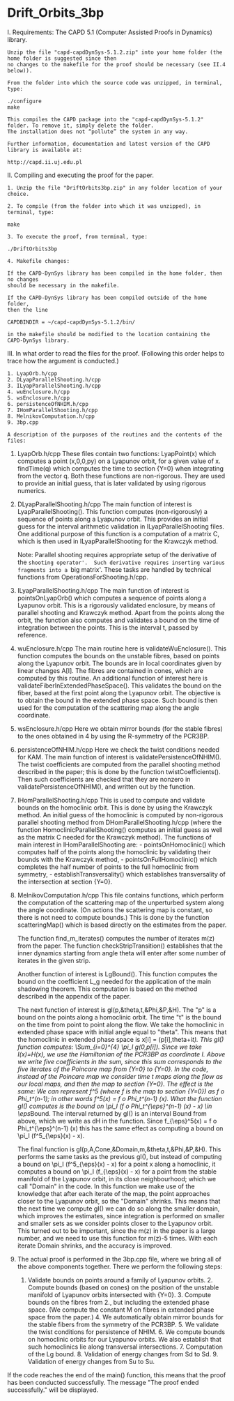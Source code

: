 # Drift_Orbits_3bp

I. Requirements:
	The CAPD 5.1 (Computer Assisted Proofs in Dynamics) library.
		
	Unzip the file "capd-capdDynSys-5.1.2.zip" into your home folder (the home folder is suggested since then
	no changes to the makefile for the proof should be necessary (see II.4 below)).

	From the folder into which the source code was unzipped, in terminal, type:

	./configure
	make

	This compiles the CAPD package into the "capd-capdDynSys-5.1.2" folder. To remove it, simply delete the folder. 
	The installation does not “pollute” the system in any way.
	
	Further information, documentation and latest version of the CAPD library is available at:

	http://capd.ii.uj.edu.pl
	

II. Compiling and executing the proof for the paper.

	1. Unzip the file "DriftOrbits3bp.zip" in any folder location of your choice.

	2. To compile (from the folder into which it was unzipped), in terminal, type:

	make

	3. To execute the proof, from terminal, type:
	
	./DriftOrbits3bp

	4. Makefile changes:

	If the CAPD-DynSys library has been compiled in the home folder, then no changes
	should be necessary in the makefile.

	If the CAPD-DynSys library has been compiled outside of the home folder, 
	then the line

	CAPDBINDIR = ~/capd-capdDynSys-5.1.2/bin/

	in the makefile should be modified to the location containing the CAPD-DynSys library. 


III. In what order to read the files for the proof. 
(Following this order helps to trace how the argument is conducted.)


	1. LyapOrb.h/cpp
	2. DLyapParallelShooting.h/cpp
	3. ILyapParallelShooting.h/cpp
	4. wuEnclosure.h/cpp
	5. wsEnclosure.h/cpp
	6. persistenceOfNHIM.h/cpp
	7. IHomParallelShooting.h/cpp
	8. MelnikovComputation.h/cpp
	9. 3bp.cpp

	A description of the purposes of the routines and the contents of the files:

1. LyapOrb.h/cpp 
	These files contain two functions: 
	LyapPoint(x) which computes a point (x,0,0,py) on a Lyapunov orbit, for a given value of x.
	findTime(q) which computes the time to section {Y=0} when integrating from the vector q.
	Both these functions are non-rigorous. They are used to provide an initial guess, that is 
	later validated by using rigorous numerics.

2. DLyapParallelShooting.h/cpp
	The main function of interest is LyapParallelShooting(). This function computes (non-rigorously) 
	a sequence of points along a Lyapunov orbit. 
	This provides an initial guess for the interval arithmetic 	validation in ILyapParallelShooting files.
	One additional purpose of this function is a computation of a matrix C, which is then used in 
	ILyapParallelShooting for the Krawczyk method. 

	Note: Parallel shooting requires appropriate setup of the derivative of the `shooting operator'. 
	Such derivative requires inserting various fragments into a `big matrix'. 
	These tasks are handled by technical functions from OperationsForShooting.h/cpp.

3. ILyapParallelShooting.h/cpp
	The main function of interest is pointsOnLyapOrb() which computes a sequence of points along a Lyapunov orbit. 
	This is a rigorously validated enclosure, by means of parallel shooting and Krawczyk method. 
	Apart from the points along the orbit, the function also computes and validates a bound on the time of 
	integration between the points. This is the interval t, passed by reference.

4. wuEnclosure.h/cpp
	The main routine here is validateWuEnclosure(). This function computes the bounds on the unstable 
	fibres, based on points along the Lyapunov orbit. The bounds are in local coordinates given by linear 
	changes A[I]. The fibres are contained in cones, which are computed by this routine.
	An additional function of interest here is validateFiberInExtendedPhaseSpace(). 
	This validates the bound on the fiber, based at the first point along the Lyapunov orbit. 
	The objective is to obtain the bound in the extended phase space. Such bound is then used for 
	the computation of the scattering map along the angle coordinate.

5. wsEnclosure.h/cpp
	Here we obtain mirror bounds (for the stable fibres) to the ones obtained in 4 by using 
	the R-symmetry of the PCR3BP.

6. persistenceOfNHIM.h/cpp
	Here we check the twist conditions needed for KAM. The main function of interest is 
	validatePersistenceOfNHIM(). 
	The twist coefficients are computed from the parallel shooting method described in the paper; 
	this is done by the function twistCoefficients(). Then such coefficients are checked that they are 
	nonzero in validatePersistenceOfNHIM(), and written out by the function.

7. IHomParallelShooting.h/cpp
	This is used to compute and validate bounds on the homoclinic orbit. This is done by using 
	the Krawczyk method. An initial guess of the homoclinic is computed by non-rigorous parallel 
	shooting method from DHomParallelShooting.h/cpp (where the function HomoclinicParallelShooting() 
	computes an initial guess as well as the matrix C needed for the Krawczyk method). 
	The functions of main interest in IHomParallelShooting are:
		- pointsOnHomoclinic()
	which computes half of the points along the homoclinic by validating their bounds with the Krawczyk method,
		- pointsOnFullHomoclinic()
	which completes the half number of points to the full homoclinic from symmetry,
		- establishTransversality()
	which establishes transversality of the intersection at section {Y=0}.

8. MelnikovComputation.h/cpp
	This file contains functions, which perform the computation of the scattering map of the 
	unperturbed system along the angle coordinate. (On actions the scattering map is constant, 
	so there is not need to compute bounds.) This is done by the function scatteringMap() which 
	is based directly on the estimates from the paper.

	The function find_m_iterates() computes the number of iterates m(z) from the paper.
	The function checkStripTransition() establishes that the inner dynamics starting from 
	angle theta will enter after some number of iterates in the given strip.

	Another function of interest is LgBound(). This function computes the bound on the coefficient L_g 
	needed for the application of the main shadowing theorem. This computation is based on the method 
	described in the appendix of the paper.

	The next function of interest is 
		gI(p,&theta,t,&Phi,&P,&H).
	The "p" is a bound on the points along a homoclinic orbit. The time "t" is the bound on the time 
	from point to point along the flow. We take the homoclinic in extended phase space with initial 
	angle equal to "theta". This means that the homoclinic in extended phase space is
		x[i] = (p[i],theta+i*t).
	This gI() function computes:
		\Sum_{i=0}^{4} \pi_I g(0,p[i]).
	Since we take I(x)=H(x), we use the Hamiltonian of the PCR3BP as coordinate I. Above we write five 
	coefficients in the sum, since this sum corresponds to the five iterates of the Poincare map from {Y=0} to {Y=0}. 
	In the code, instead of the Poincare map we consider time t maps along the flow as our local maps, and then the 
	map to section {Y=0}. The effect is the same: We can represent f^5 (where f is the map to section {Y=0}) 
	as f o Phi_t^(n-1); in other words
		f^5(x) = f o Phi_t^(n-1) (x).
	What the function gI() computes is the bound on
		\pi_I (f o Phi_t^{\eps}^(n-1) (x) - x)  \in \eps*Bound.
	The interval returned by gI() is an interval Bound from above, which we write as dH in the function. Since 
		f_{\eps}^5(x) = f o Phi_t^{\eps}^(n-1) (x)
	this has the same effect as computing a bound on
		\pi_I (f^5_{\eps}(x) - x).

	The final function is 
		gI(p,A,Cone,&Domain,m,&theta,t,&Phi,&P,&H).
	This performs the same tasks as the previous gI(), but instead of computing a bound on 
		\pi_I (f^5_{\eps}(x) - x)
	for a point x along a homoclinic, it computes a bound on 
		\pi_I (f_{\eps}(x) - x) 
	for a point from the stable manifold of the Lyapunov orbit, in its close neighbourhood; 
	which we call "Domain" in the code. In this function we make use of the knowledge that after each 
	iterate of the map, the point approaches closer to the Lyapunov orbit, so the "Domain" shrinks. 
	This means that the next time we compute gI() we can do so along the smaller domain, which improves 
	the estimates, since integration is performed on smaller and smaller sets as we consider points 
	closer to the Lyapunov orbit. This turned out to be important, since the m(z) in the paper is a large number, 
	and we need to use this function for m(z)-5 times. With each iterate Domain shrinks, and the accuracy is improved.

9. The actual proof is performed in the 3bp.cpp file, where we bring all of the above components together.
	There we perform the following steps:
   	1.  Validate bounds on points around a family of Lyapunov orbits.
    	2.  Compute bounds (based on cones) on the position of the unstable manifold of Lyapunov 
		orbits intersected with {Y=0}.
    	3.  Compute bounds on the fibres from 2., but including the extended phase space. 
		(We compute the constant M on fibres in extended phase space from the paper.)
    	4.  We automatically obtain mirror bounds for the stable fibers from the symmetry of the PCR3BP.
    	5.  We validate the twist conditions for persistence of NHIM.
    	6.  We compute bounds on homoclinic orbits for our Lyapunov orbits. We also establish that such 
		homoclinics lie along transversal intersections.
    	7.  Computation of the Lg bound.
    	8.  Validation of energy changes from Sd to Sd.
    	9.  Validation of energy changes from Su to Su.

If the code reaches the end of the main() function, this means that the proof has been conducted successfully. 
The message "The proof ended successfully." will be displayed.
